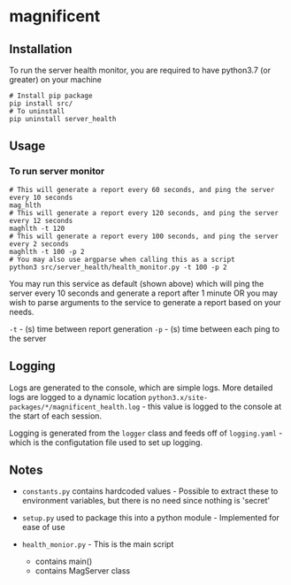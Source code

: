 # magnificent

## Installation

To run the server health monitor, you are required to have python3.7 (or greater) on your machine

```
# Install pip package
pip install src/
# To uninstall
pip uninstall server_health
```
## Usage

### To run server monitor

```
# This will generate a report every 60 seconds, and ping the server every 10 seconds
mag_hlth
# This will generate a report every 120 seconds, and ping the server every 12 seconds
maghlth -t 120
# This will generate a report every 100 seconds, and ping the server every 2 seconds
maghlth -t 100 -p 2
# You may also use argparse when calling this as a script
python3 src/server_health/health_monitor.py -t 100 -p 2
```

You may run this service as default (shown above) which will ping the server every 10 seconds and generate a report after 1 minute OR you may wish to parse arguments to the service to generate a report based on your needs.

`-t` - (s) time between report generation
`-p` - (s) time between each ping to the server 

## Logging
Logs are generated to the console, which are simple logs. More detailed logs are logged to a dynamic location `python3.x/site-packages/*/magnificent_health.log` - this value is logged to the console at the start of each session.

Logging is generated from the `logger` class and feeds off of `logging.yaml` - which is the configutation file used to set up logging.


## Notes

- `constants.py` contains hardcoded values - Possible to extract these to environment variables, but there is no need since nothing is 'secret'

- `setup.py` used to package this into a python module - Implemented for ease of use

- `health_monior.py` - This is the main script
    - contains main()
    - contains MagServer class
